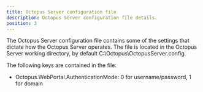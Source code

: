 ```yaml
---
title: Octopus Server configuration file
description: Octopus Server configuration file details.
position: 3
---
```


The Octopus Server configuration file contains some of the settings that dictate how the Octopus Server operates. The file is located in the Octopus Server working directory, by default C:\Octopus\OctopusServer.config.

The following keys are contained in the file:

- Octopus.WebPortal.AuthenticationMode: 0 for username/password, 1 for domain

